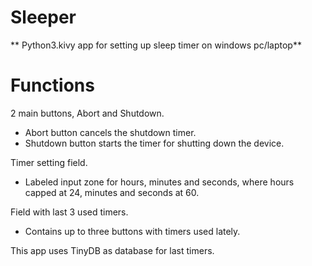 # Sleeper
** Python3.kivy app for setting up sleep timer on windows pc/laptop**

# **Functions**

2 main buttons, Abort and Shutdown.
- Abort button cancels the shutdown timer.
- Shutdown button starts the timer for shutting down the device.

Timer setting field.
- Labeled input zone for hours, minutes and seconds, where hours capped at 24, minutes and seconds at 60.

Field with last 3 used timers.
- Contains up to three buttons with timers used lately.

This app uses TinyDB as database for last timers.

